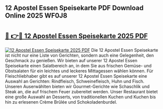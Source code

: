 ## 12 Apostel Essen Speisekarte PDF Download Online 2025 WF0J8

# <h2><a href="http://gc7itq.nevu.top/?p=12+Apostel+Essen+Speisekarte">🔗 👉🔴 12 Apostel Essen Speisekarte 2025 PDF</a></h2>

[![12 Apostel Essen Speisekarte 2025 PDF](https://i.imgur.com/dBaPXMq.png)](http://gc7itq.nevu.top/?p=12+Apostel+Essen+Speisekarte)
Die 12 Apostel Essen Speisekarte ist nicht nur eine Liste von Gerichten, sondern auch eine Gelegenheit, den Geschmack zu genießen. Wir bieten auf unserer 12 Apostel Essen Speisekarte einen Salatbereich an, in dem Sie aus frischen Gemüse- und Obstsalaten für ein leichtes und leckeres Mittagessen wählen können. Für Fleischliebhaber gibt es auf unserer 12 Apostel Essen Speisekarte eine Auswahl an Gerichten: Rindfleisch, Schweinefleisch, Huhn und Fisch. Unseren Auserwählten bieten wir Gourmet-Gerichte wie Schaschlik und Steak an, die auf frischem Feuer zubereitet werden. Unser Restaurant bietet eine große Auswahl an Desserts, von traditionellen Kuchen und Kuchen bis hin zu erlesenen Crème Brûlée und Schokoladenburdel.
